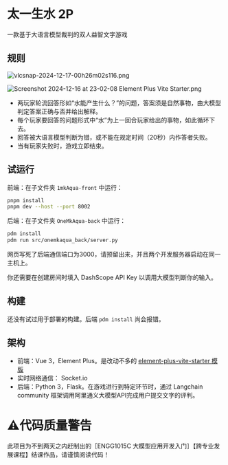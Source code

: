 # 太一生水 2P

一款基于大语言模型裁判的双人益智文字游戏

## 规则

![vlcsnap-2024-12-17-00h26m02s116.png](https://s2.loli.net/2024/12/17/nudYlGzkpBQKtSa.png)

![Screenshot 2024-12-16 at 23-02-08 Element Plus Vite Starter.png](https://s2.loli.net/2024/12/17/aDJYPug32fwmNjL.png)

  - 两玩家轮流回答形如“水能产生什么？”的问题，答案须是自然事物，由大模型判定答案正确与否并给出解释。
  - 每个玩家要回答的问题形式中“水”为上一回合玩家给出的事物，如此循环下去。
  - 回答被大语言模型判断为错，或不能在规定时间（20秒）内作答者失败。
  - 当有玩家失败时，游戏立即结束。

## 试运行

前端：在子文件夹 `1mkAqua-front` 中运行：

```sh
pnpm install
pnpm dev --host --port 8002
```

后端：在子文件夹 `OneMkAqua-back` 中运行：

```sh
pdm install
pdm run src/onemkaqua_back/server.py
```

网页写死了后端通信端口为3000，请预留出来，并且两个开发服务器启动在同一主机上。

你还需要在创建房间时填入 DashScope API Key 以调用大模型判断你的输入。

## 构建

还没有试过用于部署的构建。后端 `pdm install` 尚会报错。

## 架构

- 前端：Vue 3，Element Plus。是改动不多的 [element-plus-vite-starter 模版](https://github.com/element-plus/element-plus-vite-starter)
- 实时网络通信： Socket.io
- 后端：Python 3，Flask。在游戏进行到特定环节时，通过 Langchain community 框架调用阿里通义大模型API完成用户提交文字的评判。

# ⚠️代码质量警告

此项目为不到两天之内赶制出的［ENGG1015C 大模型应用开发入门］【跨专业发展课程】结课作品，请谨慎阅读代码！
